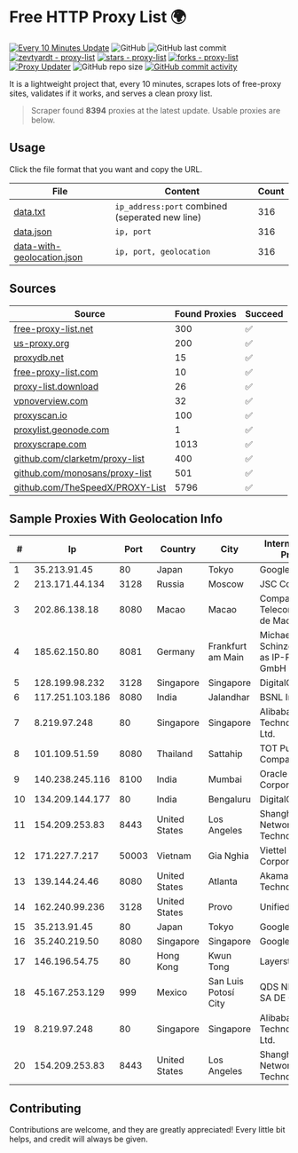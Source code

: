 
# Free HTTP Proxy List 🌍

[![Every 10 Minutes Update](https://github.com/mertguvencli/http-proxy-list/actions/workflows/main.yml/badge.svg?branch=main)](https://github.com/mertguvencli/http-proxy-list/actions/workflows/main.yml)
![GitHub](https://img.shields.io/github/license/mertguvencli/http-proxy-list)
![GitHub last commit](https://img.shields.io/github/last-commit/mertguvencli/http-proxy-list)
[![zevtyardt - proxy-list](https://img.shields.io/static/v1?label=zevtyardt&message=proxy-list&color=blue&logo=github)](https://github.com/zevtyardt/proxy-list "Go to GitHub repo")
[![stars - proxy-list](https://img.shields.io/github/stars/zevtyardt/proxy-list?style=social)](https://github.com/zevtyardt/proxy-list)
[![forks - proxy-list](https://img.shields.io/github/forks/zevtyardt/proxy-list?style=social)](https://github.com/zevtyardt/proxy-list)
[![Proxy Updater](https://github.com/zevtyardt/proxy-list/workflows/Proxy%20Updater/badge.svg)](https://github.com/zevtyardt/proxy-list/actions?query=workflow:"Proxy+Updater")
![GitHub repo size](https://img.shields.io/github/repo-size/zevtyardt/proxy-list)
[![GitHub commit activity](https://img.shields.io/github/commit-activity/m/zevtyardt/proxy-list?logo=commits)](https://github.com/zevtyardt/proxy-list/commits/main)

It is a lightweight project that, every 10 minutes, scrapes lots of free-proxy sites, validates if it works, and serves a clean proxy list.

> Scraper found **8394** proxies at the latest update. Usable proxies are below.

## Usage

Click the file format that you want and copy the URL.

|File|Content|Count|
|----|-------|-----|
|[data.txt](https://raw.githubusercontent.com/mertguvencli/http-proxy-list/main/proxy-list/data.txt)|`ip_address:port` combined (seperated new line)|316|
|[data.json](https://raw.githubusercontent.com/mertguvencli/http-proxy-list/main/proxy-list/data.json)|`ip, port`|316|
|[data-with-geolocation.json](https://raw.githubusercontent.com/mertguvencli/http-proxy-list/main/proxy-list/data-with-geolocation.json)|`ip, port, geolocation`|316|

## Sources

|Source|Found Proxies|Succeed|
|------|-------------|-------|
|[free-proxy-list.net](https://free-proxy-list.net)|300|✅|
|[us-proxy.org](https://www.us-proxy.org)|200|✅|
|[proxydb.net](http://proxydb.net)|15|✅|
|[free-proxy-list.com](https://free-proxy-list.com/?page=&port=&type%5B%5D=http&type%5B%5D=https&up_time=0&search=Search)|10|✅|
|[proxy-list.download](https://www.proxy-list.download/HTTP)|26|✅|
|[vpnoverview.com](https://vpnoverview.com/privacy/anonymous-browsing/free-proxy-servers)|32|✅|
|[proxyscan.io](https://www.proxyscan.io)|100|✅|
|[proxylist.geonode.com](https://proxylist.geonode.com/api/proxy-list?limit=300&page=1&sort_by=lastChecked&sort_type=desc&protocols=http,https)|1|✅|
|[proxyscrape.com](https://api.proxyscrape.com/v2/?request=displayproxies&protocol=http&timeout=10000&country=all&ssl=all&anonymity=all)|1013|✅|
|[github.com/clarketm/proxy-list](https://raw.githubusercontent.com/clarketm/proxy-list/master/proxy-list-raw.txt)|400|✅|
|[github.com/monosans/proxy-list](https://raw.githubusercontent.com/monosans/proxy-list/main/proxies/http.txt)|501|✅|
|[github.com/TheSpeedX/PROXY-List](https://raw.githubusercontent.com/TheSpeedX/PROXY-List/master/http.txt)|5796|✅|


## Sample Proxies With Geolocation Info

|#|Ip|Port|Country|City|Internet Service Provider|
|-|--|----|-------|----|-------------------------|
|1|35.213.91.45|80|Japan|Tokyo|Google LLC|
|2|213.171.44.134|3128|Russia|Moscow|JSC Comcor|
|3|202.86.138.18|8080|Macao|Macao|Companhia de Telecomunicacoes de Macau|
|4|185.62.150.80|8081|Germany|Frankfurt am Main|Michael Sebastian Schinzel trading as IP-Projects GmbH & Co. KG|
|5|128.199.98.232|3128|Singapore|Singapore|DigitalOcean, LLC|
|6|117.251.103.186|8080|India|Jalandhar|BSNL Internet|
|7|8.219.97.248|80|Singapore|Singapore|Alibaba (US) Technology Co., Ltd.|
|8|101.109.51.59|8080|Thailand|Sattahip|TOT Public Company Limited|
|9|140.238.245.116|8100|India|Mumbai|Oracle Corporation|
|10|134.209.144.177|80|India|Bengaluru|DigitalOcean, LLC|
|11|154.209.253.83|8443|United States|Los Angeles|Shanghai Ruisu Network Technology|
|12|171.227.7.217|50003|Vietnam|Gia Nghia|Viettel Corporation|
|13|139.144.24.46|8080|United States|Atlanta|Akamai Technologies, Inc.|
|14|162.240.99.236|3128|United States|Provo|Unified Layer|
|15|35.213.91.45|80|Japan|Tokyo|Google LLC|
|16|35.240.219.50|8080|Singapore|Singapore|Google LLC|
|17|146.196.54.75|80|Hong Kong|Kwun Tong|Layerstack Limited|
|18|45.167.253.129|999|Mexico|San Luis Potosí City|QDS NETWORKS SA DE CV|
|19|8.219.97.248|80|Singapore|Singapore|Alibaba (US) Technology Co., Ltd.|
|20|154.209.253.83|8443|United States|Los Angeles|Shanghai Ruisu Network Technology|



## Contributing

Contributions are welcome, and they are greatly appreciated! Every
little bit helps, and credit will always be given.

